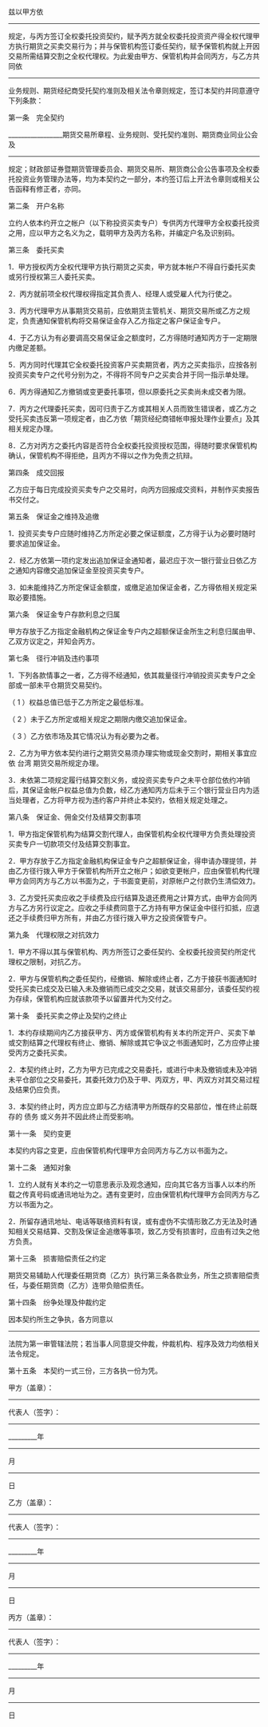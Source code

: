 
 



兹以甲方依
_________
规定，与丙方签订全权委托投资契约，赋予丙方就全权委托投资资产得全权代理甲方执行期货之买卖交易行为；并与保管机构签订委任契约，赋予保管机构就上开因交易所需结算交割之全权代理权。为此爰由甲方、保管机构并会同丙方，与乙方共同依
_________
业务规则、期货经纪商受托契约准则及相关法令章则规定，签订本契约并同意遵守下列条款：




第一条　完全契约




_________________期货交易所章程、业务规则、受托契约准则、期货商业同业公会及
_________________
规定；财政部证券暨期货管理委员会、期货交易所、期货商公会公告事项及全权委托投资业务管理办法等，均为本契约之一部分，本约签订后上开法令章则或相关公告函释有修正者，亦同。




第二条　开户名称




立约人依本约开立之帐户（以下称投资买卖专户）专供丙方代理甲方全权委托投资之用，应以甲方之名义为之，载明甲方及丙方名称，并编定户名及识别码。




第三条　委托买卖




1．甲方授权丙方全权代理甲方执行期货之买卖，甲方就本帐户不得自行委托买卖或另行授权第三人委托买卖。




2．丙方就前项全权代理权得指定其负责人、经理人或受雇人代为行使之。




3．丙方代理甲方从事期货交易前，应依期货主管机关、期货交易所或乙方之规定，负责通知保管机构将交易保证金存入乙方指定之客户保证金专户。




4．于乙方认为有必要调高交易保证金之额度时，乙方得随时通知丙方于一定期限内缴足差额。




5．丙方同时代理其它全权委托投资客户买卖期货者，丙方之买卖指示，应按各别投资买卖专户之代号分别为之，不得将不同专户之买卖合并于同一指示单处理。




6．丙方得通知乙方撤销或变更委托事项，但以原委托之买卖尚未成交者为限。




7．丙方之代理委托买卖，因可归责于乙方或其相关人员而致生错误者，或乙方之受托买卖违反第一项规定者，由乙方依「期货经纪商错帐申报处理作业要点」及其相关规定办理。




8．乙方对丙方之委托内容是否符合全权委托投资授权范围，得随时要求保管机构确认，保管机构不得拒绝，且丙方不得以之作为免责之抗辩。




第四条　成交回报




乙方应于每日完成投资买卖专户之交易时，向丙方回报成交资料，并制作买卖报告书交付之。




第五条　保证金之维持及追缴




1．投资买卖专户应随时维持乙方所定必要之保证额度，乙方得于认为必要时随时要求追加保证金。




2．经乙方依第一项约定发出追加保证金通知者，最迟应于次一银行营业日依乙方之通知内容缴交追加保证金至投资买卖专户。




3．如未能维持乙方所定保证金额度，或缴足追加保证金者，乙方得依相关规定采取必要措施。




第六条　保证金专户存款利息之归属




甲方存放于乙方指定金融机构之保证金专户内之超额保证金所生之利息归属由甲、乙双方议定之，并知会丙方。




第七条　径行冲销及违约事项




1．下列各款情事之一者，乙方得不经通知，依其裁量径行冲销投资买卖专户之全部或一部未平仓期货交易契约。




（
1
）权益总值已低于乙方所定之最低标准。




（
2
）未于乙方所定或相关规定之期限内缴交追加保证金。




（
3
）乙方依市场及其它情况认为有必要为之者。




2．乙方为甲方依本契约进行之期货交易须办理实物或现金交割时，期相关事宜应依
台湾
期货交易所规定办理。




3．未依第二项规定履行结算交割义务，或投资买卖专户之未平仓部位依约冲销后，其保证金帐户权益总值为负数，经乙方通知丙方后未于三个银行营业日内为适当处理者，乙方将甲方视为违约客户并终止本契约，依相关规定处理之。




第八条　保证金、佣金交付及结算交割事项




1．甲方指定保管机构为结算交割代理人，由保管机构全权代理甲方负责处理投资买卖专户一切款项交付及结算交割事宜。




2．甲方存放于乙方指定金融机构保证金专户之超额保证金，得申请办理提领，并由乙方径行拨入甲方于保管机构所开立之帐户；如欲变更帐户，应由保管机构代理甲方会同丙方与乙方以书面为之，于书面变更前，对原帐户之付款仍生清偿效力。




3．乙方受托买卖应收之手续费及应行结算及退还费用之计算方式，由甲方会同丙方与乙方另行议定之。应收之手续费同意于乙方持有甲方保证金中径行扣抵，应退还之手续费归甲方所有，并由乙方径行拨入甲方之投资保管专户。




第九条　代理权限之对抗效力




1．甲方不得以其与保管机构、丙方所签订之委任契约、全权委托投资契约所定代理权之限制，对抗乙方。




2．甲方与保管机构之委任契约，经撤销、解除或终止者，乙方于接获书面通知时受托买卖已成交及已输入未及撤销而已成交之交易，就该交易部分，该委任契约视为存续，保管机构应就该款项予以留置并代为交付之。




第十条　委托买卖之停止及契约之终止




1．本约存续期间内乙方接获甲方、丙方或保管机构有关本约所定开户、买卖下单或交割结算之代理权有终止、撤销、解除或其它争议之书面通知时，乙方应停止接受丙方之委托买卖。




2．本契约终止时，乙方为甲方已完成之交易委托，或进行中未及撤销或未及冲销未平仓部位之交易委托，其委托效力仍及于甲、丙双方，甲、丙双方对其交易过程及结果仍应负责。




3．本契约终止时，丙方应立即与乙方结清甲方所既存的交易部位，惟在终止前既存的
债务
或义务并不因此终止而受影响。




第十一条　契约变更




本契约内容之变更，应由保管机构代理甲方会同丙方与乙方以书面为之。




第十二条　通知对象




1．立约人就有关本约之一切意思表示及观念通知，应向其它各方当事人以本约所载之传真号码或通讯地址为之。遇有变更时，应由保管机构代理甲方会同丙方与乙方以书面为之。




2．所留存通讯地址、电话等联络资料有误，或有虚伪不实情形致乙方无法及时通知相关交易结算、交割及保证金追缴等事项，致乙方受有损害时，应由有过失之他方负责。




第十三条　损害赔偿责任之约定




期货交易辅助人代理委任期货商（乙方）执行第三条各款业务，所生之损害赔偿责任，与委任期货商（乙方）连带负赔偿责任。




第十四条　纷争处理及仲裁约定




因本契约所生之争执，各方同意以
_________________
法院为第一审管辖法院；若当事人同意提交仲裁，仲裁机构、程序及效力均依相关法令规定。




第十五条　本契约一式三份，三方各执一份为凭。




甲方（盖章）：
_________





代表人（签字）：
_______





_________年
____
月
____
日




乙方（盖章）：
_________





代表人（签字）：
_______





_________年
____
月
____
日




丙方（盖章）：
_________





代表人（签字）：
_______





_________年
____
月
____
日

 


 

 
 
 
 
 
  


  
 

  


  


  
 
 
 
 


